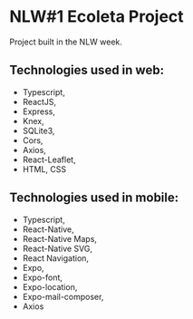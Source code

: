 # NLW#1 Ecoleta Project

Project built in the NLW week.

## Technologies used in web:

- Typescript,
- ReactJS,
- Express,
- Knex,
- SQLite3,
- Cors,
- Axios,
- React-Leaflet,
- HTML, CSS

## Technologies used in mobile:

- Typescript,
- React-Native,
- React-Native Maps,
- React-Native SVG,
- React Navigation,
- Expo,
- Expo-font,
- Expo-location,
- Expo-mail-composer,
- Axios